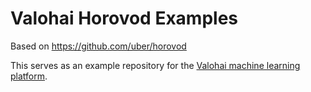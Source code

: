 # Valohai Horovod Examples

Based on https://github.com/uber/horovod

This serves as an example repository for the [Valohai machine learning platform][vh].
 
[vh]: https://valohai.com/
 